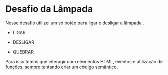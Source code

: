# Desafio da Lâmpada

Nesse desafio  utilizei um só botão para ligar e desligar a lâmpada .

+ LIGAR 
- DESLIGAR 
+ QUEBRAR


Para isso temos que interagir com elementos HTML, eventos e utilização de funções, sempre tentando criar um código semântico.
